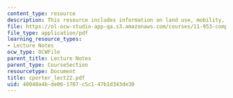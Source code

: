 ```yaml
---
content_type: resource
description: This resource includes information on land use, mobility, and accessibility.
file: https://ol-ocw-studio-app-qa.s3.amazonaws.com/courses/11-953-comparative-land-use-and-transportation-planning-spring-2006/40048a4bde061707c5c147b1d343de30_cporter_lect22.pdf
file_type: application/pdf
learning_resource_types:
- Lecture Notes
ocw_type: OCWFile
parent_title: Lecture Notes
parent_type: CourseSection
resourcetype: Document
title: cporter_lect22.pdf
uid: 40048a4b-de06-1707-c5c1-47b1d343de30
---
```

